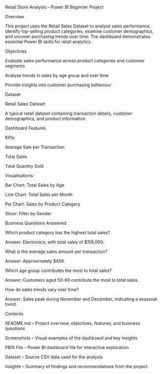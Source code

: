 Retail Store Analysis – Power BI Beginner Project

Overview

This project uses the Retail Sales Dataset to analyse sales performance, identify top-selling product categories, examine customer demographics, and uncover purchasing trends over time. The dashboard demonstrates essential Power BI skills for retail analytics.

Objectives

Evaluate sales performance across product categories and customer segments

Analyse trends in sales by age group and over time

Provide insights into customer purchasing behaviour

Dataset

Retail Sales Dataset

A typical retail dataset containing transaction details, customer demographics, and product information.

Dashboard Features

KPIs:

Average Sale per Transaction

Total Sales

Total Quantity Sold

Visualisations:

Bar Chart: Total Sales by Age

Line Chart: Total Sales per Month

Pie Chart: Sales by Product Category

Slicer: Filter by Gender

Business Questions Answered

Which product category has the highest total sales?

Answer: Electronics, with total sales of $156,000.

What is the average sales amount per transaction?

Answer: Approximately $456.

Which age group contributes the most to total sales?

Answer: Customers aged 50-60 contribute the most to total sales.

How do sales trends vary over time?

Answer: Sales peak during November and December, indicating a seasonal trend.

Contents

README.md – Project overview, objectives, features, and business questions

Screenshots – Visual examples of the dashboard and key insights

PBIX File – Power BI dashboard file for interactive exploration

Dataset – Source CSV data used for the analysis

Insights – Summary of findings and recommendations from the project
